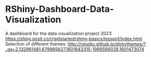 # RShiny-Dashboard-Data-Visualization
A dashboard for the data visualization project 2023  
https://shiny.posit.co/r/getstarted/shiny-basics/lesson1/index.html  
Selection of different themes: http://rstudio.github.io/shinythemes/?_ga=2.132961481.679985627.1601843315-1966566028.1601473074
